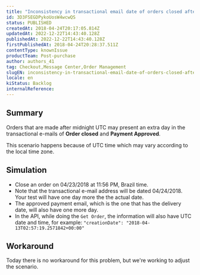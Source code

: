 ```yaml
---
title: "Inconsistency in transactional email date of orders closed after midnight"
id: 3D3FSEGDPykoUosW4wcwQS
status: PUBLISHED
createdAt: 2018-04-24T20:17:05.814Z
updatedAt: 2022-12-22T14:43:40.128Z
publishedAt: 2022-12-22T14:43:40.128Z
firstPublishedAt: 2018-04-24T20:28:37.511Z
contentType: knownIssue
productTeam: Post-purchase
author: authors_41
tag: Checkout,Message Center,Order Management
slugEN: inconsistency-in-transactional-email-date-of-orders-closed-after-midnight
locale: en
kiStatus: Backlog
internalReference: 
---
```


## Summary

Orders that are made after midnight UTC may present an extra day in the transactional e-mails of __Order closed__ and __Payment Approved__.

This scenario happens because of UTC time which may vary according to the local time zone.

## Simulation

- Close an order on 04/23/2018 at 11:56 PM, Brazil time.
- Note that the transactional e-mail address will be dated 04/24/2018. Your test will have one day more the the actual date.
- The approved payment email, which is the one that has the delivery date, will also have one more day.
- In the API, while doing the `Get Order`, the information will also have UTC date and time, for example: `"creationDate": "2018-04-13T02:57:19.2571842+00:00"`

## Workaround

Today there is no workaround for this problem, but we're working to adjust the scenario.


